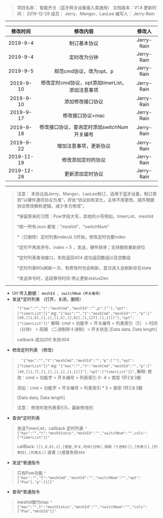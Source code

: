 > 项目名称： 智能开关（蓝牙网关设备接入类通用）
> 文档版本：V1.8
> 更新时间： 2019-12-29
> 成员： Jerry、Mangor、LaoLee
> 编写人： Jerry-Rain

-----
|   修改时间   |   修改内容   |   修改人   |
| :---------: | :---------: | :------: |
| 2019-9-4 | 制订基本协议 | Jerry-Rain |
|  2019-9-4 | 定时改为分钟 | Jerry-Rain |
| 2019-9-5 | 规范cmd协议，改为opt、p | Jerry-Rain |
| 2019-9-10 | 修改定时cmd协议，opt添加timerList，添加注意事项 | Jerry-Rain |
| 2019-9-10 | 添加修改接口协议 | Jerry-Rain |
| 2019-9-17 | 修改接口协议+mac | Jerry-Rain |
| 2019-9-18 | 修改接口协议，查询定时添加switchNum开关编号 | Jerry-Rain |
| 2019-9-22 | 增加注意事项，更新协议 | Jerry-Rain |
| 2019-11-19 | 修改添加定时的协议 | Jerry-Rain |
| 2019-12-29 | 更新添加定时协议 | Jerry-Rain |

---
> 注意：
> 本协议由Jerry、Mangor、LaoLee制订，适用于蓝牙设备，制订原则“以硬件通讯协议为准”，好处“协议如有变化，主体不用更改，插件根据协议修改解析逻辑，减少多方修改”。
>
> *保留原来的习惯：Pow字段大写，其他的小写例如。timerList、meshId
>
> *统一所有Json 都发："meshId"、"switchNum"
>
> *（已删除）定时列表index从 0开始，修改定时也要index 
>
> *定时不再发序号，index = 5 ，发送，硬件排序；支持删除重新排位
>
> *定时列表查询接口，失败返回404 成功返回数组以及空数组
>
> *定时列表60s刷新一次，有修改时也会刷新，首次进入会刷新存在state
>
> *发送命令时，这段等待时间 停止更新statusDev
------
- Url 传入数据： `meshId , switchNum（开关编号）`
- 发送*定时列表 （打开，关闭，删除）
> `"{"mac":"","t":"meshCmd","meshId":"",p":[""],"opt":["timerList"]}"`
>   eg: `"{"mac":"","t":"meshCmd","meshId":"","p":["[49,[[1,6],[1,1],[1,5],[2,61],[1,127],[1,1]]]"],"opt":["timerList"]}"`
>   解释: 
>   cmd > 功能字 > 开关编号 > 列表索引（5） > 时间（分钟） > 周期 （二进制转十进制）> 开关状态
>   [Data data, Data length]
>
> callback 成功200  失败404
- 修改定时列表 （修改）
>　`"{"mac":"","t":"meshCmd","meshId":"","p":[""],"opt":["timerList"]}"`
>eg: `"{"mac":"","t":"meshCmd","meshId":"","p":["[49,[[1,7],[1,1],[1,1],[1,1]]]"],"opt":["timerList"]}"`,
>解释: 
>修改：cmd > 功能字 > 开关编号 > 列表索引 0- 4 > 类型 1开2关3删
>
>添加：cmd > 功能字 > 开关编号 > 列表索引 * 5  > 类型 1开2关3删
>
>[Data data, Data length]
>
>注意： 修改时发列表索引5，最新修改的

- 查询*定时列表
> 发送TimerList，callback 定时列表
> `"{"mac":"","t":"meshStatus","meshId":"","switchNum":"",cols":["timerList"]}"`
>
> callBack: `[[1,0,61,1],[使能,开关,时间(分钟),周期（十进制）]],[列表三],[列表四],[列表五]]` 或者 `[]`或者失败`404`


- 发送*普通指令
> 只有Pow功能
`"{"mac":"","t":"meshCmd","meshId":"","switchNum":"","opt":["Pow"],"p":[1]}"`

- 查询*普通指令
> meshId替代mac
`"{"mac":"",t":"meshStatus","meshId":"","switchNum":"","cols":["Pow","meshId"]}"`

